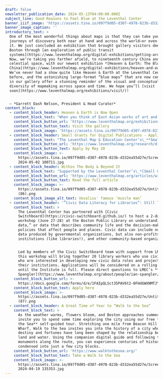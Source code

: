 ```yaml
---
draft: false
newsletter_publication_date: 2024-05-13T04:00:00.000Z
subject_line: Good Reasons to Feel Blue at the Leventhal Center
banner_iiif_image: 'https://assets.tina.io/097f9d05-d307-4978-823b-d332ea55d27e/Media (11).jpg'
banner_image_caption: ''
introductory_text: >
  One of the most wonderful things about maps is that they can take you on
  journeys of discovery both near at hand and across the world—or even beyond
  it. We just concluded an exhibition that brought gallery visitors deep into
  Boston through [an exploration of public transit
  systems](https://www.leventhalmap.org/digital-exhibitions/getting-around-town/).
  Now, we’re taking you farther afield, to nineteenth century China and out into
  celestial space, with our newest exhibition *[Heaven & Earth: The Blue Maps of
  China](https://www.leventhalmap.org/digital-exhibitions/heaven-and-earth/)*.
  We’ve never had a show quite like Heaven & Earth at the Leventhal Center
  before, and the astonishing large-format “blue maps” that are now center stage
  in our gallery offer a stunning reminder of the visual and conceptual
  diversity of mapmaking across space and time. We hope you’ll [visit
  soon](https://www.leventhalmap.org/exhibitions/visit/)!


  — *Garrett Dash Nelson, President & Head Curator*
content_block:
  - content_block_header: Heaven & Earth is Now Open
    content_block_text: "When you think of East Asian works of art and the color blue, your mind might jump to Hokusai and The Great Wave off Kanagawa. But it turns out that some of the earliest works from this part of the world to use the Prussian blue colorant were maps!\n\nFrom May 11 to August 31, you can see some of these maps at the Leventhal Center in our special exhibition *[Heaven & Earth: The Blue Maps of China](https://www.leventhalmap.org/digital-exhibitions/heaven-and-earth/)*. This exhibition centers around two colossal maps created in China during the Qing Dynasty—and tells a global story of how they came to be made. The exhibition is guest curated by **Dr. Richard Pegg**, Director and Curator\_of the MacLean Collection in Chicago, IL. Admission is free.\n"
    content_block_button_url: 'https://www.leventhalmap.org/exhibitions/visit/'
    content_block_button_text: Visit the gallery
    content_block_image: 'https://assets.tina.io/097f9d05-d307-4978-823b-d332ea55d27e/Media (9).jpg'
  - content_block_header: Small Grants for Digital Publications - Applications Due May 20
    content_block_text: "The Leventhal Map & Education Center’s\_**Small Grants Fund for Early Career Digital Publications**\_is closing on May 20 for applications for the 2024-2025 academic year. The Small Grants program supports early career scholars through the process of producing a publication for general audiences in a digital format. The program is designed to catalyze creative projects which utilize a digital medium to present scholarly work through engaging, accessible, and experimental communicative modalities.[ ](https://lmec-main-website-staging.netlify.app/articles/small-grants-2024/)[Read about our 2023-2024 cohort of Small Grant awardees here](https://www.leventhalmap.org/articles/small-grants-2024/).\n"
    content_block_button_url: 'https://www.leventhalmap.org/research/digital-publication-small-grants/'
    content_block_button_text: Apply by May 20
    content_block_image: >-
      https://assets.tina.io/097f9d05-d307-4978-823b-d332ea55d27e/Screenshot
      2024-05-02 100711.jpg
  - content_block_header: Within The Body & Beyond It
    content_block_text: "Supported by the Leventhal Center’s\_*[Small Grants for Early Career Digital Publications](https://www.leventhalmap.org/research/digital-publication-small-grants/)*, essayist **Ilana Bean** explores the shared lineage between cartography and anatomy, and why that relationship still matters today.\n\nFor hundreds of years, distortion has informed how we view the world beyond us as well as the worlds inside us, too. “Cartographers and anatomists both create an unnatural image,” writes Bean, “in order to understand the real.” Comparing maps from the Leventhal Center with medical illustrations, Bean shows how the notorious Mercator projection has a lot more in common with representations of the human muscular system than you might expect. Depictions of the body use many of the same techniques—such as distortions in size and scale—as depictions of the earth, with implications for how we understand politics, medicine, and even life itself.\n"
    content_block_button_url: 'https://www.leventhalmap.org/articles/within-the-body-and-beyond-it/'
    content_block_button_text: Read the full article
    content_block_image: >-
      https://assets.tina.io/097f9d05-d307-4978-823b-d332ea55d27e/Untitled
      (86).png
    content_block_image_alt_text: Vesalius' famous ‘muscle man’
  - content_block_header: '“Civic Data Literacy for Libraries”: Still Time to Apply!'
    content_block_text: >
      The Leventhal Center has partnered with [Civic
      Switchboard](https://civic-switchboard.github.io/) to host a 2-day
      workshop (June 27-28) at the Boston Public Library on understanding “civic
      data,” or data that describes community life and the decision-making and
      policies that affect people and places. Civic data can include not only
      data produced by governmental organizations, but also non-profits, civic
      institutions (like libraries!), and other community-based organizations.


      Led by members of the Civic Switchboard team with support from LMEC staff,
      this workshop will bring together 20 library workers who use civic data or
      who are interested in developing new civic data roles and projects at
      their institutions. Applications will be considered on a rolling basis
      until the Institute is full. Please direct questions to LMEC’s **[Ian
      Spangler](https://www.leventhalmap.org/about/people/ian-spangler/)**.
    content_block_button_url: >-
      https://docs.google.com/forms/d/e/1FAIpQLSct35PAV6t2-0FHdGWXNMTJY9BpU4D0dmjJFFvMrFPJcqwmWg/viewform
    content_block_button_text: Apply here
    content_block_image: >-
      https://assets.tina.io/097f9d05-d307-4978-823b-d332ea55d27e/Untitled
      (87).png
  - content_block_header: A Great Time of Year to “Walk to the Sea”
    content_block_text: >
      As the weather warms, flowers bloom, and Boston approaches summer, we
      invite you to spend some time exploring the city using our free **Walk to
      the Sea** self-guided tour. Stretching one mile from Beacon Hill to Long
      Wharf, Walk to the Sea invites you into the history of a city whose
      destiny and fortunes have long been shaped by the relationship between
      land and water. Using the companion digital guide and following the
      monuments along the route, you can experience centuries of history
      condensed into just a few city blocks.
    content_block_button_url: 'https://www.walktothesea.org/'
    content_block_button_text: Take a Walk to the Sea
    content_block_image: >-
      https://assets.tina.io/097f9d05-d307-4978-823b-d332ea55d27e/Screenshot
      2024-04-19 135353.jpg
---
```



